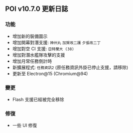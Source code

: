 ## POI v10.7.0 更新日誌

### 功能

- 增加新的裝備圖示
- 增加開幕對潛支援: `神州丸` `加賀改二護` `夕張改二丁`
- 增加對空 CI 支援: `亞特蘭大 (38)`
- 增加對潛水艦隊攻擊的支援
- 增加月常任務倒計時
- 新擴展程式: `任務資訊2` (原任務資訊外掛已停止支援，請移除)
- 更新至 Electron@15 (Chromium@94)

### 變更

- Flash 支援已經被完全移除

### 修復

- 一些 UI 修復
